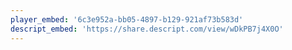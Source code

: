 ```yaml
---
player_embed: '6c3e952a-bb05-4897-b129-921af73b583d'
descript_embed: 'https://share.descript.com/view/wDkPB7j4X0O'
---
```

